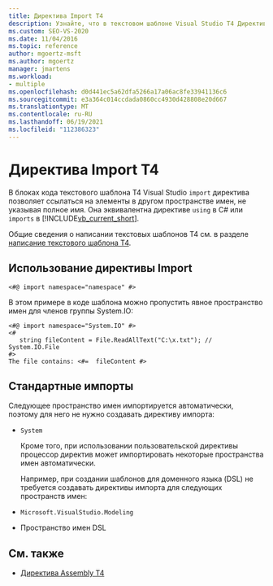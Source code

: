 ```yaml
---
title: Директива Import T4
description: Узнайте, что в текстовом шаблоне Visual Studio T4 Директива import позволяет ссылаться на элементы в другом пространстве имен, не указывая полное имя.
ms.custom: SEO-VS-2020
ms.date: 11/04/2016
ms.topic: reference
author: mgoertz-msft
ms.author: mgoertz
manager: jmartens
ms.workload:
- multiple
ms.openlocfilehash: d0d441ec5a62dfa5266a17a06ac8fe33941136c6
ms.sourcegitcommit: e3a364c014ccdada0860cc4930d428808e20d667
ms.translationtype: MT
ms.contentlocale: ru-RU
ms.lasthandoff: 06/19/2021
ms.locfileid: "112386323"
---
```

# <a name="t4-import-directive"></a>Директива Import T4

В блоках кода текстового шаблона T4 Visual Studio `import` директива позволяет ссылаться на элементы в другом пространстве имен, не указывая полное имя. Она эквивалентна директиве `using` в C# или `imports` в [!INCLUDE[vb_current_short](../debugger/includes/vb_current_short_md.md)].

Общие сведения о написании текстовых шаблонов T4 см. в разделе [написание текстового шаблона T4](../modeling/writing-a-t4-text-template.md).

## <a name="using-the-import-directive"></a>Использование директивы Import

```
<#@ import namespace="namespace" #>
```

 В этом примере в коде шаблона можно пропустить явное пространство имен для членов группы System.IO:

```
<#@ import namespace="System.IO" #>
<#
   string fileContent = File.ReadAllText("C:\x.txt"); // System.IO.File
#>
The file contains: <#=  fileContent #>
```

## <a name="standard-imports"></a>Стандартные импорты
 Следующее пространство имен импортируется автоматически, поэтому для него не нужно создавать директиву импорта:

- `System`

  Кроме того, при использовании пользовательской директивы процессор директив может импортировать некоторые пространства имен автоматически.

  Например, при создании шаблонов для доменного языка (DSL) не требуется создавать директивы импорта для следующих пространств имен:

- `Microsoft.VisualStudio.Modeling`

- Пространство имен DSL

## <a name="see-also"></a>См. также

- [Директива Assembly T4](../modeling/t4-assembly-directive.md)
